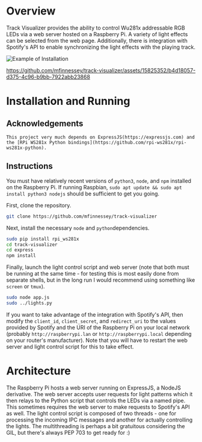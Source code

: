 # Overview

Track Visualizer provides the ability to control Wu281x addressable RGB LEDs via a web server hosted on a Raspberry Pi. A variety of light effects can be selected from the web page. Additionally, there is integration with Spotify's API to enable synchronizing the light effects with the playing track.

![Example of Installation](https://github.com/mfinnessey/track-visualizer/assets/15825352/cb0997ca-7daf-4cda-90b2-982149d55323)

https://github.com/mfinnessey/track-visualizer/assets/15825352/b4d18057-d375-4c96-b9bb-7922abb23868


# Installation and Running
## Acknowledgements
    This project very much depends on ExpressJS(https://expressjs.com) and the [RPi WS281x Python bindings](https://github.com/rpi-ws281x/rpi-ws281x-python).

## Instructions


You must have relatively recent versions of `python3`, `node`, and `npm` installed on the Raspberry Pi. If running Raspbian, `sudo apt update && sudo apt install python3 nodejs` should be sufficient to get you going.

First, clone the repository.
```sh
git clone https://github.com/mfinnessey/track-visualizer
```
Next, install the necessary `node` and `python`dependencies.
```sh
sudo pip install rpi_ws281x
cd track-visualizer
cd express
npm install
```

Finally, launch the light control script and web server (note that both must be running at the same time - for testing this is most easily done from separate shells, but in the long run I would recommend using something like `screen` or `tmux`).

```sh
sudo node app.js
sudo ../lights.py
```

If you want to take advantage of the integration with Spotify's API, then modify the `client_id`, `client_secret`, and `redirect_uri` to the values provided by Spotify and the URI of the Raspberry Pi on your local network (probably `http://raspberrypi.lan` or `http://raspberrypi.local` depending on your router's manufacturer). Note that you will have to restart the web server and light control script for this to take effect.

# Architecture

The Raspberry Pi hosts a web server running on ExpressJS, a NodeJS derivative. The web server accepts user requests for light patterns which it then relays to the Python script that controls the LEDs via a named pipe. This sometimes requires the web server to make requests to Spotify's API as well. The light control script is composed of two threads - one for processing the incoming IPC messages and another for actually controlling the lights. The multithreading is perhaps a bit gratuitous considering the GIL, but there's always PEP 703 to get ready for :)
